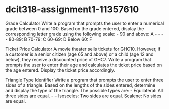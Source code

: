 # dcit318-assignment1-11357610

Grade Calculator 
Write a program that prompts the user to enter a numerical grade between 0 and 100. Based 
on the grade entered, display the corresponding letter grade using the following scale: - 
90 and above: A - - - - 
80-89: B 
70-79: C 
60-69: D 
Below 60: F 


Ticket Price Calculator 
A movie theater sells tickets for GHC10. However, if a customer is a senior citizen (age 65 
and above) or a child (age 12 and below), they receive a discounted price of GHC7. Write a 
program that prompts the user to enter their age and calculates the ticket price based on the 
age entered. Display the ticket price accordingly. 


Triangle Type Identifier 
Write a program that prompts the user to enter three sides of a triangle. Based on the lengths 
of the sides entered, determine and display the type of the triangle. The possible types are: - 
Equilateral: All three sides are equal. - - 
Isosceles: Two sides are equal. 
Scalene: No sides are equal. 